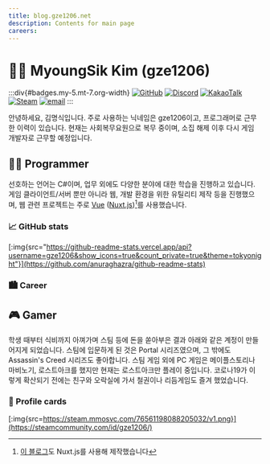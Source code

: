 ```yaml
---
title: blog.gze1206.net
description: Contents for main page
careers:
---
```

# 🙋‍♂️ MyoungSik Kim (gze1206)

:::div{#badges.my-5.mt-7.org-width}
[![GitHub](https://badgen.net/badge/GitHub/gze1206/dark?icon=github&labelColor=212121&color=525252)](https://github.com/gze1206) [![Discord](https://badgen.net/badge/Discord/gze1206%235106/dark?icon=discord&labelColor=5865F2&color=525252)](https://discord.com) [![KakaoTalk](https://img.shields.io/badge/KakaoTalk-ggzzzeze-default?logo=KakaoTalk&logoColor=black&labelColor=FFE01B&color=525252)](https://open.kakao.com/me/gze1206) [![Steam](https://img.shields.io/badge/Steam-gze1206-default?logo=Steam&logoColor=white&labelColor=000000&color=525252)](https://steamcommunity.com/id/gze1206/) [![email](https://img.shields.io/badge/email-gze1206@kakao.com-default?logo=Mail.Ru&logoColor=black&labelColor=FFE01B&color=525252)](mailto://gze1206@kakao.com)
:::

안녕하세요, 김명식입니다.
주로 사용하는 닉네임은 gze1206이고, 프로그래머로 근무한 이력이 있습니다.
현재는 사회복무요원으로 복무 중이며, 소집 해제 이후 다시 게임 개발자로 근무할 예정입니다.

## 👨‍💻 Programmer
선호하는 언어는 C#이며, 업무 외에도 다양한 분야에 대한 학습을 진행하고 있습니다.
게임 클라이언트/서버 뿐만 아니라 웹, 개발 환경을 위한 유틸리티 제작 등을 진행했으며, 웹 관련 프로젝트는 주로 [Vue](https://vuejs.org/) ([Nuxt.js](https://nuxtjs.org/))[^1]를 사용했습니다.

[^1]: [이 블로그](https://github.com/gze1206/blog.gze1206.net)도 Nuxt.js를 사용해 제작했습니다

### 📈 GitHub stats
[:img{src="https://github-readme-stats.vercel.app/api?username=gze1206&show_icons=true&count_private=true&theme=tokyonight"}](https://github.com/anuraghazra/github-readme-stats)

### 🏙 Career
<CareerList :careers="careers"></CareerList>

## 🎮 Gamer
학생 때부터 식비까지 아껴가며 스팀 등에 돈을 쏟아부은 결과 아래와 같은 계정이 만들어지게 되었습니다.
스팀에 입문하게 된 것은 Portal 시리즈였으며, 그 밖에도 Assassin's Creed 시리즈도 좋아합니다.
스팀 게임 외에 PC 게임은 메이플스토리나 마비노기, 로스트아크를 했지만 현재는 로스트아크만 플레이 중입니다.
코로나19가 이렇게 확산되기 전에는 친구와 오락실에 가서 철권이나 리듬게임도 즐겨 했었습니다.

### 💸 Profile cards
[:img{src=https://steam.mmosvc.com/76561198088205032/v1.png}](https://steamcommunity.com/id/gze1206/)